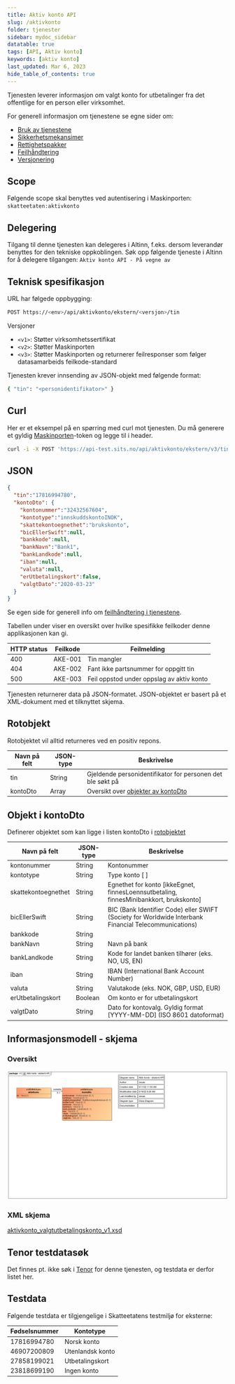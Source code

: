 ```yaml
---
title: Aktiv konto API
slug: /aktivkonto
folder: tjenester
sidebar: mydoc_sidebar
datatable: true
tags: [API, Aktiv konto]
keywords: [aktiv konto]
last_updated: Mar 6, 2023
hide_table_of_contents: true
---
```

<summary>Tjenesten leverer informasjon om valgt konto for utbetalinger fra det offentlige for en person eller virksomhet.</summary>

<Tabs underline={true}>
<TabItem headerText="Om tjenesten" itemKey="itemKey-1" default>

For generell informasjon om tjenestene se egne sider om:
* [Bruk av tjenestene](../om/bruk.md)
* [Sikkerhetsmekansimer](../om/sikkerhet.md)
* [Rettighetspakker](../om/rettighetspakker.md) 
* [Feilhåndtering](../om/feil.md)
* [Versjonering](../om/versjoner.md)

## Scope
Følgende scope skal benyttes ved autentisering i Maskinporten: `skatteetaten:aktivkonto`

## Delegering
Tilgang til denne tjenesten kan delegeres i Altinn, f.eks. dersom leverandør benyttes for den tekniske oppkoblingen. Søk opp følgende tjeneste i Altinn for å delegere tilgangen: `Aktiv konto API - På vegne av`

## Teknisk spesifikasjon
  
URL har følgede oppbygging:

```bash
POST https://<env>/api/aktivkonto/ekstern/<versjon>/tin
```
Versjoner
- `<v1>`: Støtter virksomhetssertifikat
- `<v2>`: Støtter Maskinporten
- `<v3>`: Støtter Maskinporten og returnerer feilresponser som følger datasamarbeids feilkode-standard

Tjenesten krever innsending av JSON-objekt med følgende format:
```bash
{ "tin": "<personidentifikator>" }
```

</TabItem>

<TabItem headerText="Eksempler" itemKey="itemKey-2">

## Curl

Her er et eksempel på en spørring med curl mot tjenesten. Du må generere et gyldig [Maskinporten](../om/sikkerhet.md)-token og legge til i header.

```bash
curl -i -X POST 'https://api-test.sits.no/api/aktivkonto/ekstern/v3/tin' -H "Authorization: Bearer <maskinporten token>" -H "Content-Type: application/json"  -d '{"tin": "<personidentifikator>"}'
```

## JSON

```json
{
  "tin":"17816994780",
  "kontoDto": {
    "kontonummer":"32432567604",
    "kontotype":"innskuddskontoINOK",
    "skattekontoegnethet":"brukskonto",
    "bicEllerSwift":null,
    "bankkode":null,
    "bankNavn":"Bank1",
    "bankLandkode":null,
    "iban":null,
    "valuta":null,
    "erUtbetalingskort":false,
    "valgtDato":"2020-03-23"
  }
}
```
</TabItem> 
<TabItem headerText="Feilkoder" itemKey="itemKey-3">

Se egen side for generell info om [feilhåndtering i tjenestene](../om/feil.md).

Tabellen under viser en oversikt over hvilke spesifikke feilkoder denne applikasjonen kan gi. 

| HTTP status | Feilkode | Feilmelding |
|-------------|----------|-------------|
| 400         | AKE-001 | Tin mangler |
| 404         | AKE-002 | Fant ikke partsnummer for oppgitt tin |
| 500         | AKE-003 | Feil oppstod under oppslag av aktiv konto |
  
</TabItem>
<TabItem headerText="Informasjonsmodell" itemKey="itemKey-4">

Tjenesten returnerer data på JSON-formatet. JSON-objektet er basert på et XML-dokument med et tilknyttet skjema.

## Rotobjekt

Rotobjektet vil alltid returneres ved en positiv repons.

| Navn på felt | JSON-type | Beskrivelse                                                |
|--------------|-----------|------------------------------------------------------------|
| tin          | String | Gjeldende personidentifikator for personen det ble søkt på |
| kontoDto     | Array | Oversikt over [objekter av kontoDto](#objekt-i-kontoDto)   |

## Objekt i kontoDto

Definerer objektet som kan ligge i listen kontoDto i [rotobjektet](#rotobjekt)

| Navn på felt | JSON-type | Beskrivelse                                                                                           |
| -------------|-----------|-------------------------------------------------------------------------------------------------------|
| kontonummer | String    | Kontonummer                                                                                            |
| kontotype | String    | Type konto [ ]                                                                                           |
| skattekontoegnethet | String    | Egnethet for konto [ikkeEgnet, finnesLoennsutbetaling, finnesMinibankkort, brukskonto]         |
| bicEllerSwift | String    | BIC (Bank Identifier Code) eller SWIFT (Society for Worldwide Interbank Financial Telecommunications)|
| bankkode | String    |                                                                                                           |
| bankNavn | String    | Navn på bank                                                                                              |
| bankLandkode | String    | Kode for landet banken tilhører (eks. NO, US, EN)                                                     |
| iban | String    | IBAN (International Bank Account Number)                                                                      |
| valuta | String    | Valutakode (eks. NOK, GBP, USD, EUR)                                                                        |
| erUtbetalingskort | Boolean   | Om konto er for utbetalingskort                                                                  |
| valgtDato | String    | Dato for kontovalg. Gyldig format [YYYY-MM-DD] (ISO 8601 datoformat)                                     |

## Informasjonsmodell - skjema

### Oversikt
[![Oversikt](../../static/download/aktivkontoekstern/aktivkonto-ekstern.png)](../../download/aktivkontoekstern/aktivkonto-ekstern.png)

### XML skjema
[aktivkonto_valgtutbetalingskonto_v1.xsd](../../static/download/aktivkontoekstern/aktivkonto_valgtutbetalingskonto_v1.xsd)
  
</TabItem>
<TabItem headerText="Test" itemKey="itemKey-5">

## Tenor testdatasøk
Det finnes pt. ikke søk i [Tenor](../test/tenor.md) for denne tjenesten, og testdata er derfor listet her.

## Testdata
Følgende testdata er tilgjengelige i Skatteetatens testmiljø for eksterne: 

| Fødselsnummer | Kontotype | 
|---|---|
| 17816994780 | Norsk konto |
| 46907200809 | Utenlandsk konto |
| 27858199021 | Utbetalingskort |
| 23818699190 | Ingen konto |
  
</TabItem>
</Tabs>
  
